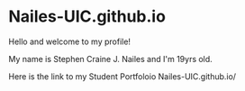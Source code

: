 # Nailes-UIC.github.io

Hello and welcome to my profile!

My name is Stephen Craine J. Nailes and I'm 19yrs old.

Here is the link to my Student Portfoloio 
Nailes-UIC.github.io/
